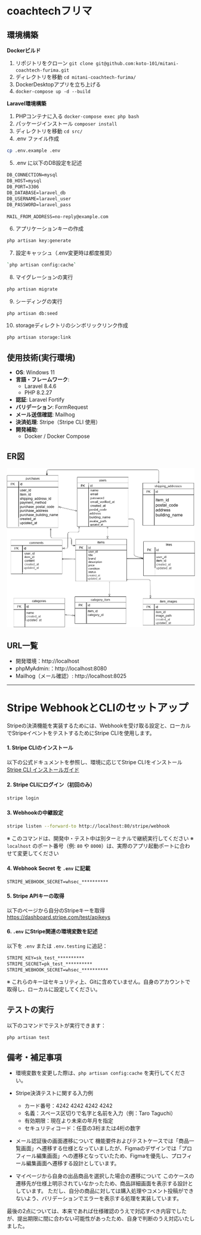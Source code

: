 # coachtechフリマ
## 環境構築
**Dockerビルド**
1. リポジトリをクローン
`git clone git@github.com:koto-101/mitani-coachtech-furima.git`
2. ディレクトリを移動
`cd mitani-coachtech-furima/`
2. DockerDesktopアプリを立ち上げる
3. `docker-compose up -d --build`

**Laravel環境構築**
1. PHPコンテナに入る
`docker-compose exec php bash`
2. パッケージインストール
`composer install`
3. ディレクトリを移動
`cd src/`
4. .env ファイル作成
```bash
cp .env.example .env
```
5. .env に以下のDB設定を記述
``` text
DB_CONNECTION=mysql
DB_HOST=mysql
DB_PORT=3306
DB_DATABASE=laravel_db
DB_USERNAME=laravel_user
DB_PASSWORD=laravel_pass

MAIL_FROM_ADDRESS=no-reply@example.com
```
6. アプリケーションキーの作成
``` bash
php artisan key:generate
```
7. 設定キャッシュ（.env変更時は都度推奨） 
``` bash 
`php artisan config:cache`
```
8. マイグレーションの実行
``` bash
php artisan migrate
```

9. シーディングの実行
``` bash
php artisan db:seed
```

10. storageディレクトリのシンボリックリンク作成 
``` bash
php artisan storage:link
```

## 使用技術(実行環境)
- **OS**: Windows 11
- **言語・フレームワーク**:
  - Laravel 8.4.6
  - PHP 8.2.27
- **認証**: Laravel Fortify
- **バリデーション**: FormRequest
- **メール送信確認**: Mailhog
- **決済処理**: Stripe（Stripe CLI 使用）
- **開発補助**:
  - Docker / Docker Compose


## ER図
![ER図](./index.png)

## URL一覧
- 開発環境：http://localhost
- phpMyAdmin:：http://localhost:8080
- Mailhog（メール確認）: http://localhost:8025

---

# Stripe WebhookとCLIのセットアップ

Stripeの決済機能を実装するためには、Webhookを受け取る設定と、ローカルでStripeイベントをテストするためにStripe CLIを使用します。

#### 1. Stripe CLIのインストール

以下の公式ドキュメントを参照し、環境に応じてStripe CLIをインストール  
[Stripe CLI インストールガイド](https://stripe.com/docs/stripe-cli#install)

#### 2. Stripe CLIにログイン（初回のみ）
```bash
stripe login
```

#### 3. Webhookの中継設定
```bash
stripe listen --forward-to http://localhost:80/stripe/webhook
```
※ このコマンドは、開発中・テスト中は別ターミナルで継続実行してください
※ `localhost` のポート番号（例: `80` や `8000`）は、実際のアプリ起動ポートに合わせて変更してください

#### 4. Webhook Secret を `.env` に記載
```env
STRIPE_WEBHOOK_SECRET=whsec_**********
```

####  5. Stripe APIキーの取得

以下のページから自分のStripeキーを取得  
https://dashboard.stripe.com/test/apikeys

#### 6. `.env` にStripe関連の環境変数を記述

以下を `.env` または `.env.testing` に追記：

```env
STRIPE_KEY=sk_test_**********
STRIPE_SECRET=pk_test_**********
STRIPE_WEBHOOK_SECRET=whsec_**********
```

※ これらのキーはセキュリティ上、Gitに含めていません。自身のアカウントで取得し、ローカルに設定してください。

## テストの実行

以下のコマンドでテストが実行できます：

```bash
php artisan test
```

## 備考・補足事項

- 環境変数を変更した際は、`php artisan config:cache` を実行してください。
- Stripe決済テストに関する入力例
  - カード番号：4242 4242 4242 4242
  - 名義：スペース区切りで名字と名前を入力（例：Taro Taguchi）
  - 有効期限：現在より未来の年月を指定
  - セキュリティコード：任意の3桁または4桁の数字

- メール認証後の画面遷移について
機能要件およびテストケースでは「商品一覧画面」へ遷移する仕様となっていましたが、Figmaのデザインでは「プロフィール編集画面」への遷移となっていたため、Figmaを優先し、プロフィール編集画面へ遷移する設計としています。

- マイページから自身の出品商品を選択した場合の遷移について
このケースの遷移先が仕様上明示されていなかったため、商品詳細画面を表示する設計としています。
ただし、自分の商品に対しては購入処理やコメント投稿ができないよう、バリデーションでエラーを表示する処理を実装しています。

最後の2点については、本来であれば仕様確認のうえで対応すべき内容でしたが、提出期限に間に合わない可能性があったため、自身で判断のうえ対応いたしました。
